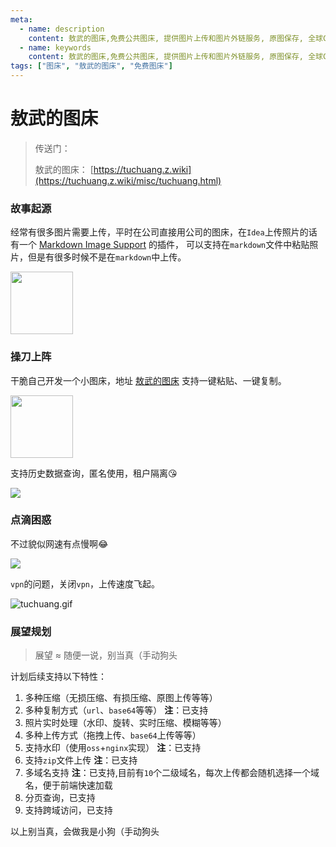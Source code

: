 ```yaml
---
meta:
  - name: description
    content: 敖武的图床,免费公共图床, 提供图片上传和图片外链服务, 原图保存, 全球CDN加速
  - name: keywords
    content: 敖武的图床,免费公共图床, 提供图片上传和图片外链服务, 原图保存, 全球CDN加速
tags: ["图床", "敖武的图床", "免费图床"]
---
```

# 敖武的图床

> 传送门：
> 
> 敖武的图床： [https://tuchuang.z.wiki](https://tuchuang.z.wiki/misc/tuchuang.html)

### 故事起源

经常有很多图片需要上传，平时在公司直接用公司的图床，在`Idea`上传照片的话有一个 [Markdown Image Support](https://plugins.jetbrains.com/plugin/14097-markdown-image-support) 的插件，
可以支持在`markdown`文件中粘贴照片，但是有很多时候不是在`markdown`中上传。

<img src="https://2.z.wiki/images/20220405/1b67581529b24ee29f1af5ae285d76d1.png" width="100" />

### 操刀上阵

干脆自己开发一个小图床，地址 [敖武的图床](https://tuchuang.z.wiki/misc/tuchuang.html) 支持一键粘贴、一键复制。

<img src="https://3.z.wiki/images/20220405/a8d7ff1dfad142f69a983e06c2cfd1b6.png" width="100" />

支持历史数据查询，匿名使用，租户隔离😘

![](https://4.z.wiki/images/20220411/da4d0367e28548a3989cde9fb42ff75d.png)

### 点滴困惑

不过貌似网速有点慢啊😂

![](https://0.z.wiki/images/20220405/5000de8b59174089bbe452f4d8f85e4e.png)

`vpn`的问题，关闭`vpn`，上传速度飞起。

![tuchuang.gif](https://1.z.wiki/images/20220405/6b6963fbfdc247e58d5dca81ba234dec.gif)

### 展望规划

> 展望 ≈ 随便一说，别当真（手动狗头

计划后续支持以下特性：

1. 多种压缩（无损压缩、有损压缩、原图上传等等）
2. 多种复制方式（`url`、`base64`等等） **注**：已支持
3. 照片实时处理（水印、旋转、实时压缩、模糊等等）
4. 多种上传方式（拖拽上传、`base64`上传等等）
5. 支持水印（使用`oss`+`nginx`实现） **注**：已支持
6. 支持`zip`文件上传 **注**：已支持
7. 多域名支持 **注**：已支持,目前有`10`个二级域名，每次上传都会随机选择一个域名，便于前端快速加载
8. 分页查询，已支持
9. 支持跨域访问，已支持


以上别当真，会做我是小狗（手动狗头
